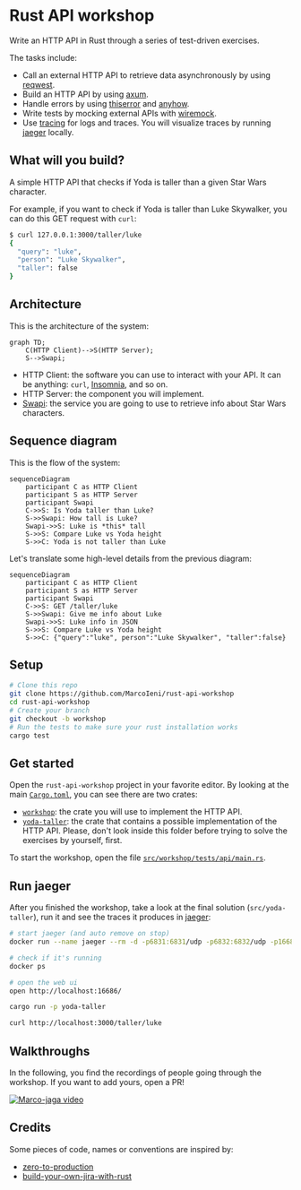# Rust API workshop

Write an HTTP API in Rust through a series of test-driven exercises.

The tasks include:

- Call an external HTTP API to retrieve data asynchronously by using [reqwest](https://docs.rs/reqwest/latest/reqwest/).
- Build an HTTP API by using [axum](https://docs.rs/axum/latest/axum/).
- Handle errors by using [thiserror](https://docs.rs/thiserror/latest/thiserror/) and [anyhow](https://docs.rs/anyhow/latest/anyhow/).
- Write tests by mocking external APIs with [wiremock](https://docs.rs/wiremock/latest/wiremock/).
- Use [tracing](https://docs.rs/tracing/latest/tracing/) for logs and traces. You will visualize traces by running [jaeger](https://www.jaegertracing.io/) locally.

## What will you build?

A simple HTTP API that checks if Yoda is taller than a given Star Wars character.

For example, if you want to check if Yoda is taller than Luke Skywalker,
you can do this GET request with `curl`:

```sh
$ curl 127.0.0.1:3000/taller/luke
{
  "query": "luke",
  "person": "Luke Skywalker",
  "taller": false
}
```

## Architecture

This is the architecture of the system:

```mermaid
graph TD;
    C(HTTP Client)-->S(HTTP Server);
    S-->Swapi;
```

- HTTP Client: the software you can use to interact with your API. It can be anything: `curl`, [Insomnia](https://github.com/Kong/insomnia), and so on.
- HTTP Server:  the component you will implement.
- [Swapi](https://swapi.dev/): the service you are going to use to retrieve
  info about Star Wars characters.

## Sequence diagram

This is the flow of the system:

```mermaid
sequenceDiagram
    participant C as HTTP Client
    participant S as HTTP Server
    participant Swapi
    C->>S: Is Yoda taller than Luke?
    S->>Swapi: How tall is Luke?
    Swapi->>S: Luke is *this* tall
    S->>S: Compare Luke vs Yoda height
    S->>C: Yoda is not taller than Luke
```

Let's translate some high-level details from the previous diagram:

```mermaid
sequenceDiagram
    participant C as HTTP Client
    participant S as HTTP Server
    participant Swapi
    C->>S: GET /taller/luke
    S->>Swapi: Give me info about Luke
    Swapi->>S: Luke info in JSON
    S->>S: Compare Luke vs Yoda height
    S->>C: {"query":"luke", person":"Luke Skywalker", "taller":false}
```

## Setup

```sh
# Clone this repo
git clone https://github.com/MarcoIeni/rust-api-workshop
cd rust-api-workshop
# Create your branch
git checkout -b workshop
# Run the tests to make sure your rust installation works
cargo test
```

## Get started

Open the `rust-api-workshop` project in your favorite editor.
By looking at the main [`Cargo.toml`](./Cargo.toml), you can see there are two crates:
- [`workshop`](./src/workshop): the crate you will use to implement the HTTP API.
- [`yoda-taller`](./src/yoda-taller): the crate that contains a possible implementation of the HTTP API.
  Please, don't look inside this folder before trying to solve the exercises by yourself, first.

To start the workshop, open the file [`src/workshop/tests/api/main.rs`](src/workshop/tests/api/main.rs).

## Run jaeger

After you finished the workshop, take a look at the final solution
(`src/yoda-taller`), run it and see the traces it produces in [jaeger](https://www.jaegertracing.io/):

```sh
# start jaeger (and auto remove on stop)
docker run --name jaeger --rm -d -p6831:6831/udp -p6832:6832/udp -p16686:16686 jaegertracing/all-in-one:latest

# check if it's running
docker ps

# open the web ui
open http://localhost:16686/

cargo run -p yoda-taller

curl http://localhost:3000/taller/luke
```

## Walkthroughs

In the following, you find the recordings of people going through the workshop.
If you want to add yours, open a PR!

[![Marco-jaga video](https://user-images.githubusercontent.com/11428655/232469076-9e276e28-33f2-4932-a107-4ef4ea32d874.jpg)](https://www.youtube.com/watch?v=8lW68jXHaFI)


## Credits

Some pieces of code, names or conventions are inspired by:
- [zero-to-production](https://github.com/LukeMathWalker/zero-to-production)
- [build-your-own-jira-with-rust](https://github.com/LukeMathWalker/build-your-own-jira-with-rust)
